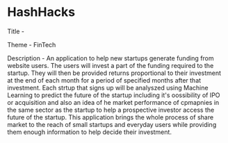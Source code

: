 # HashHacks
Title - 

Theme - FinTech

Description - An application to help new startups generate funding from website users. The users will invest a part of the funding required to the startup. They will then be provided returns proportional to their investment at the end of each month for a period of specified months after that investment.
Each strtup that signs up will be analyszed using Machine Learning to predict the future of the startup including it's oossibility of IPO or acquisition and also an idea of he market performance of cpmapnies in the same sector as the startup to help a prospective investor access the future of the startup.
This application brings the whole process of share market to the reach of small startups and everyday users while providing them enough information to help decide their investment.


